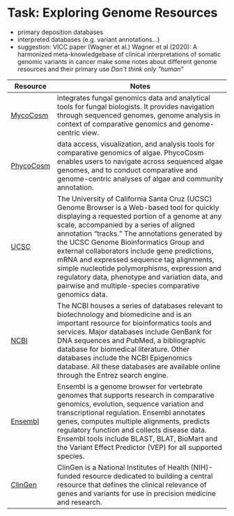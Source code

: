 # Task: Exploring Genome Resources
- primary deposition databases
- interpreted databases (e.g. variant annotations...)
- suggestion: VICC paper (Wagner et al.)
  Wagner et al (2020): A harmonized meta-knowledgebase of clinical interpretations of somatic genomic variants in cancer
make some notes about different genome resources and their primary use
*Don't think only "human"*

|Resource | Notes |
|---------|-------|
| [MycoCosm](https://mycocosm.jgi.doe.gov/mycocosm/home) | integrates fungal genomics data and analytical tools for fungal biologists. It provides navigation through sequenced genomes, genome analysis in context of comparative genomics and genome-centric view. |
| [PhycoCosm](https://jgi.doe.gov/our-science/science-programs/fungal-genomics/phycocosm-algal-portal/) | data access, visualization, and analysis tools for comparative genomics of algae. PhycoCosm enables users to navigate across sequenced algae genomes, and to conduct comparative and genome-centric analyses of algae and community annotation. |
| [UCSC](http://genome.cse.ucsc.edu/) | The University of California Santa Cruz (UCSC) Genome Browser is a Web-based tool for quickly displaying a requested portion of a genome at any scale, accompanied by a series of aligned annotation “tracks.” The annotations generated by the UCSC Genome Bioinformatics Group and external collaborators include gene predictions, mRNA and expressed sequence tag alignments, simple nucleotide polymorphisms, expression and regulatory data, phenotype and variation data, and pairwise and multiple-species comparative genomics data. |
| [NCBI](https://www.ncbi.nlm.nih.gov/) | The NCBI houses a series of databases relevant to biotechnology and biomedicine and is an important resource for bioinformatics tools and services. Major databases include GenBank for DNA sequences and PubMed, a bibliographic database for biomedical literature. Other databases include the NCBI Epigenomics database. All these databases are available online through the Entrez search engine. |
| [Ensembl](http://www.ensembl.org/index.html) | Ensembl is a genome browser for vertebrate genomes that supports research in comparative genomics, evolution, sequence variation and transcriptional regulation. Ensembl annotates genes, computes multiple alignments, predicts regulatory function and collects disease data. Ensembl tools include BLAST, BLAT, BioMart and the Variant Effect Predictor (VEP) for all supported species. |
| [ClinGen](https://clinicalgenome.org/) | ClinGen is a National Institutes of Health (NIH)-funded resource dedicated to building a central resource that defines the clinical relevance of genes and variants for use in precision medicine and research. |



